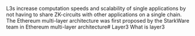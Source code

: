 L3s increase computation speeds and scalability of single applications by not having to share ZK-circuits with other applications on a single chain. The Ethereum multi-layer architecture was first proposed by the StarkWare team in Ethereum multi-layer architecture# Layer3
What is layer3
